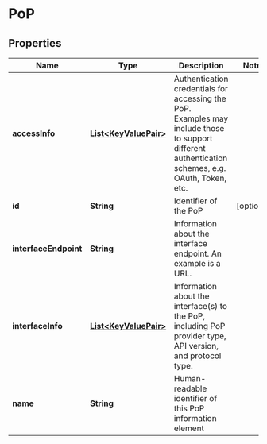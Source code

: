 
# PoP

## Properties
Name | Type | Description | Notes
------------ | ------------- | ------------- | -------------
**accessInfo** | [**List&lt;KeyValuePair&gt;**](KeyValuePair.md) | Authentication credentials for accessing the PoP. Examples may include those to support different authentication schemes, e.g. OAuth, Token, etc. | 
**id** | **String** | Identifier of the PoP |  [optional]
**interfaceEndpoint** | **String** | Information about the interface endpoint. An example is a URL. | 
**interfaceInfo** | [**List&lt;KeyValuePair&gt;**](KeyValuePair.md) | Information about the interface(s) to the PoP, including PoP provider type, API version, and protocol type. | 
**name** | **String** | Human-readable identifier of this PoP information element | 



